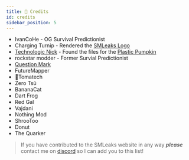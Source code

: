 ```yaml
---
title: 📜 Credits
id: credits
sidebar_position: 5
---
```


* IvanCoHe - OG Survival Predictionist
* Charging Turnip - Rendered the [SMLeaks Logo](/logbook/items#log-items)
* [Technologic Nick](https://github.com/technologicnick) - Found the files for the [Plastic Pumpkin](/unused/parts#plastic-pumpkin)
* rockstar modder - Former Survial Predictionist
* [Question Mark](https://twitter.com/_QuestionableM_)
* FutureMapper
* 🍅Tomatech
* Zero Tsū
* BananaCat
* Dart Frog
* Red Gal
* Vajdani
* Nothing Mod
* ShrooToo
* Donut
* The Quarker

> If you have contributed to the SMLeaks website in any way ***please*** contact me on [discord](pathname:///discord) so I can add you to this list!